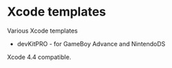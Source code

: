 # Xcode templates

Various Xcode templates
 - devKitPRO - for GameBoy Advance and NintendoDS

Xcode 4.4 compatible.